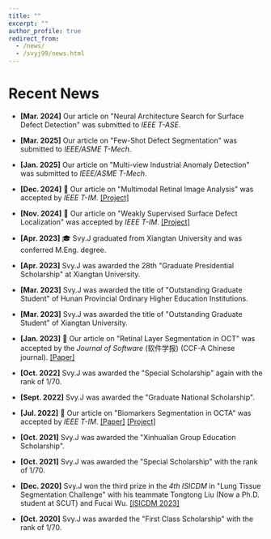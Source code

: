 ```yaml
---
title: ""
excerpt: ""
author_profile: true
redirect_from: 
  - /news/
  - /svyj99/news.html
---
```


# **Recent News**

- **[Mar. 2024]** Our article on "Neural Architecture Search for Surface Defect Detection" was submitted to _IEEE T-ASE_.

- **[Mar. 2025]** Our article on "Few-Shot Defect Segmentation" was submitted to _IEEE/ASME T-Mech_.

- **[Jan. 2025]** Our article on "Multi-view Industrial Anomaly Detection" was submitted to _IEEE/ASME T-Mech_.

- **[Dec. 2024]** &#127881; Our article on "Multimodal Retinal Image Analysis" was accepted by _IEEE T-IM_. [[Project]](https://svyj.github.io/Joint-Seg/)
  
- **[Nov. 2024]** &#127881; Our article on "Weakly Supervised Surface Defect Localization" was accepted by _IEEE T-IM_. [[Project]](https://svyj.github.io/CSS/)
  
- **[Apr. 2023]** &#127891; Svy.J graduated from Xiangtan University and was conferred M.Eng. degree.
  
- **[Apr. 2023]** Svy.J was awarded the 28th "Graduate Presidential Scholarship" at Xiangtan University.

- **[Mar. 2023]** Svy.J was awarded the title of "Outstanding Graduate Student" of Hunan Provincial Ordinary Higher Education Institutions.
  
- **[Mar. 2023]** Svy.J was awarded the title of "Outstanding Graduate Student" of Xiangtan University.
  
- **[Jan. 2023]** &#127881; Our article on "Retinal Layer Segmentation in OCT" was accepted by the _Journal of Software_ (软件学报) (CCF-A Chinese journal). [[Paper]](https://www.jos.org.cn/jos/article/abstract/6895)
  
- **[Oct. 2022]** Svy.J was awarded the "Special Scholarship" again with the rank of 1/70.
  
- **[Sept. 2022]** Svy.J was awarded the "Graduate National Scholarship".
  
- **[Jul. 2022]** &#127881; Our article on "Biomarkers Segmentation in OCTA" was accepted by _IEEE T-IM_. [[Paper]](https://ieeexplore.ieee.org/document/9837090) [[Project]](https://svyj.github.io/Joint-Seg/)
  
- **[Oct. 2021]** Svy.J was awarded the "Xinhualian Group Education Scholarship".
  
- **[Oct. 2021]** Svy.J was awarded the "Special Scholarship" with the rank of 1/70.
  
- **[Dec. 2020]** Svy.J won the third prize in the _4th ISICDM_ in "Lung Tissue Segmentation Challenge" with his teammate Tongtong Liu (Now a Ph.D. student at SCUT) and Fucai Wu. [[ISICDM 2023]](https://svyj.github.io/2022/07/05/017-ISICDM2020)
  
- **[Oct. 2020]** Svy.J was awarded the "First Class Scholarship" with the rank of 1/70.
